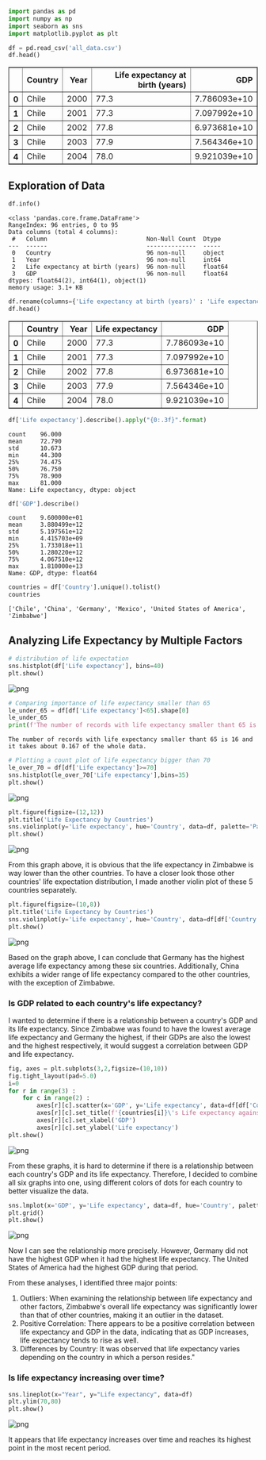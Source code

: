 ```python
import pandas as pd
import numpy as np
import seaborn as sns
import matplotlib.pyplot as plt
```


```python
df = pd.read_csv('all_data.csv')
df.head()
```




<div>
<style scoped>
    .dataframe tbody tr th:only-of-type {
        vertical-align: middle;
    }

    .dataframe tbody tr th {
        vertical-align: top;
    }

    .dataframe thead th {
        text-align: right;
    }
</style>
<table border="1" class="dataframe">
  <thead>
    <tr style="text-align: right;">
      <th></th>
      <th>Country</th>
      <th>Year</th>
      <th>Life expectancy at birth (years)</th>
      <th>GDP</th>
    </tr>
  </thead>
  <tbody>
    <tr>
      <th>0</th>
      <td>Chile</td>
      <td>2000</td>
      <td>77.3</td>
      <td>7.786093e+10</td>
    </tr>
    <tr>
      <th>1</th>
      <td>Chile</td>
      <td>2001</td>
      <td>77.3</td>
      <td>7.097992e+10</td>
    </tr>
    <tr>
      <th>2</th>
      <td>Chile</td>
      <td>2002</td>
      <td>77.8</td>
      <td>6.973681e+10</td>
    </tr>
    <tr>
      <th>3</th>
      <td>Chile</td>
      <td>2003</td>
      <td>77.9</td>
      <td>7.564346e+10</td>
    </tr>
    <tr>
      <th>4</th>
      <td>Chile</td>
      <td>2004</td>
      <td>78.0</td>
      <td>9.921039e+10</td>
    </tr>
  </tbody>
</table>
</div>



## Exploration of Data


```python
df.info()
```

    <class 'pandas.core.frame.DataFrame'>
    RangeIndex: 96 entries, 0 to 95
    Data columns (total 4 columns):
     #   Column                            Non-Null Count  Dtype  
    ---  ------                            --------------  -----  
     0   Country                           96 non-null     object 
     1   Year                              96 non-null     int64  
     2   Life expectancy at birth (years)  96 non-null     float64
     3   GDP                               96 non-null     float64
    dtypes: float64(2), int64(1), object(1)
    memory usage: 3.1+ KB



```python
df.rename(columns={'Life expectancy at birth (years)' : 'Life expectancy'}, inplace=True)
df.head()
```




<div>
<style scoped>
    .dataframe tbody tr th:only-of-type {
        vertical-align: middle;
    }

    .dataframe tbody tr th {
        vertical-align: top;
    }

    .dataframe thead th {
        text-align: right;
    }
</style>
<table border="1" class="dataframe">
  <thead>
    <tr style="text-align: right;">
      <th></th>
      <th>Country</th>
      <th>Year</th>
      <th>Life expectancy</th>
      <th>GDP</th>
    </tr>
  </thead>
  <tbody>
    <tr>
      <th>0</th>
      <td>Chile</td>
      <td>2000</td>
      <td>77.3</td>
      <td>7.786093e+10</td>
    </tr>
    <tr>
      <th>1</th>
      <td>Chile</td>
      <td>2001</td>
      <td>77.3</td>
      <td>7.097992e+10</td>
    </tr>
    <tr>
      <th>2</th>
      <td>Chile</td>
      <td>2002</td>
      <td>77.8</td>
      <td>6.973681e+10</td>
    </tr>
    <tr>
      <th>3</th>
      <td>Chile</td>
      <td>2003</td>
      <td>77.9</td>
      <td>7.564346e+10</td>
    </tr>
    <tr>
      <th>4</th>
      <td>Chile</td>
      <td>2004</td>
      <td>78.0</td>
      <td>9.921039e+10</td>
    </tr>
  </tbody>
</table>
</div>




```python
df['Life expectancy'].describe().apply("{0:.3f}".format)
```




    count    96.000
    mean     72.790
    std      10.673
    min      44.300
    25%      74.475
    50%      76.750
    75%      78.900
    max      81.000
    Name: Life expectancy, dtype: object




```python
df['GDP'].describe()
```




    count    9.600000e+01
    mean     3.880499e+12
    std      5.197561e+12
    min      4.415703e+09
    25%      1.733018e+11
    50%      1.280220e+12
    75%      4.067510e+12
    max      1.810000e+13
    Name: GDP, dtype: float64




```python
countries = df['Country'].unique().tolist()
countries
```




    ['Chile', 'China', 'Germany', 'Mexico', 'United States of America', 'Zimbabwe']



## Analyzing Life Expectancy by Multiple Factors


```python
# distribution of life expectation
sns.histplot(df['Life expectancy'], bins=40)
plt.show()
```


    
![png](output_9_0.png)
    



```python
# Comparing importance of life expectancy smaller than 65
le_under_65 = df[df['Life expectancy']<65].shape[0]
le_under_65
print(f'The number of records with life expectancy smaller thant 65 is {le_under_65} and it takes about {np.round(le_under_65/df.shape[0],3)} of the whole data.')
```

    The number of records with life expectancy smaller thant 65 is 16 and it takes about 0.167 of the whole data.



```python
# Plotting a count plot of life expectancy bigger than 70
le_over_70 = df[df['Life expectancy']>=70]
sns.histplot(le_over_70['Life expectancy'],bins=35)
plt.show()
```


    
![png](output_11_0.png)
    



```python
plt.figure(figsize=(12,12))
plt.title('Life Expectancy by Countries')
sns.violinplot(y='Life expectancy', hue='Country', data=df, palette='Pastel1')
plt.show()
```


    
![png](output_12_0.png)
    


From this graph above, it is obvious that the life expectancy in Zimbabwe is way lower than the other countries.
To have a closer look those other countries' life expectation distribution, I made another violin plot of these 5 countries separately.


```python
plt.figure(figsize=(10,8))
plt.title('Life Expectancy by Countries')
sns.violinplot(y='Life expectancy', hue='Country', data=df[df['Country'] != 'Zimbabwe'], palette='Pastel1')
plt.show()
```


    
![png](output_14_0.png)
    


Based on the graph above, I can conclude that Germany has the highest average life expectancy among these six countries. Additionally, China exhibits a wider range of life expectancy compared to the other countries, with the exception of Zimbabwe.

### Is GDP related to each country's life expectancy?
I wanted to determine if there is a relationship between a country's GDP and its life expectancy. Since Zimbabwe was found to have the lowest average life expectancy and Germany the highest, if their GDPs are also the lowest and the highest respectively, it would suggest a correlation between GDP and life expectancy.


```python
fig, axes = plt.subplots(3,2,figsize=(10,10))
fig.tight_layout(pad=5.0)
i=0
for r in range(3) :
    for c in range(2) :
        axes[r][c].scatter(x='GDP', y='Life expectancy', data=df[df['Country']==countries[i]])
        axes[r][c].set_title(f'{countries[i]}\'s Life expectancy against its GDP')
        axes[r][c].set_xlabel('GDP')
        axes[r][c].set_ylabel('Life expectancy')
plt.show()
```


    
![png](output_17_0.png)
    


From these graphs, it is hard to determine if there is a relationship between each country's GDP and its life expectancy. Therefore, I decided to combine all six graphs into one, using different colors of dots for each country to better visualize the data.


```python
sns.lmplot(x='GDP', y='Life expectancy', data=df, hue='Country', palette='deep')
plt.grid()
plt.show()
```


    
![png](output_19_0.png)
    


Now I can see the relationship more precisely. However, Germany did not have the highest GDP when it had the highest life expectancy. The United States of America had the highest GDP during that period.

From these analyses, I identified three major points:

1. Outliers:
   When examining the relationship between life expectancy and other factors, Zimbabwe's overall life expectancy was significantly lower than that of other countries, making it an outlier in the dataset.
2. Positive Correlation:
   There appears to be a positive correlation between life expectancy and GDP in the data, indicating that as GDP increases, life expectancy tends to rise as well.
3. Differences by Country:
   It was observed that life expectancy varies depending on the country in which a person resides."

### Is life expectancy increasing over time?


```python
sns.lineplot(x="Year", y="Life expectancy", data=df)
plt.ylim(70,80)
plt.show()
```


    
![png](output_23_0.png)
    


It appears that life expectancy increases over time and reaches its highest point in the most recent period.


```python

```
